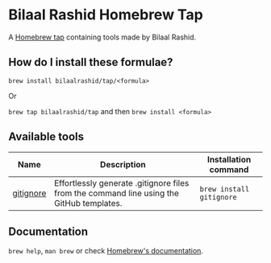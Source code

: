 # Bilaal Rashid Homebrew Tap

A [Homebrew tap](https://docs.brew.sh/Taps) containing tools made by Bilaal Rashid.

## How do I install these formulae?

`brew install bilaalrashid/tap/<formula>`

Or

`brew tap bilaalrashid/tap` and then `brew install <formula>`

## Available tools

| Name | Description | Installation command |
|------|-------------|----------------------|
| [gitignore](https://github.com/bilaalrashid/gitignore/) | Effortlessly generate .gitignore files from the command line using the GitHub templates. | `brew install gitignore` |

## Documentation

`brew help`, `man brew` or check [Homebrew's documentation](https://docs.brew.sh).
